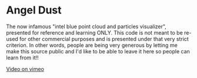 # Angel Dust
The now infamous "intel blue point cloud and particles visualizer", presented for reference and learning ONLY. This code is not meant to be re-used for other commercial purposes and is presented under that very strict criterion. In other words, people are being very generous by letting me make this source public and I'd like to be able to leave it here so people can learn from it!!

[Video on vimeo](https://vimeo.com/117014821)
